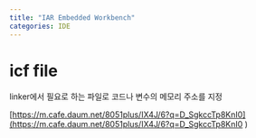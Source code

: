 ```yaml
---
title: "IAR Embedded Workbench"
categories: IDE
---
```


icf file
==
linker에서 필요로 하는 파일로 코드나 변수의 메모리 주소를 지정  

[https://m.cafe.daum.net/8051plus/IX4J/6?q=D_SgkccTp8KnI0](https://m.cafe.daum.net/8051plus/IX4J/6?q=D_SgkccTp8KnI0  )  


  
  
